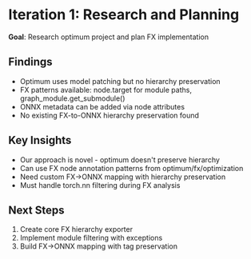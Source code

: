 # Iteration 1: Research and Planning

**Goal**: Research optimum project and plan FX implementation

## Findings
- Optimum uses model patching but no hierarchy preservation
- FX patterns available: node.target for module paths, graph_module.get_submodule()
- ONNX metadata can be added via node attributes
- No existing FX-to-ONNX hierarchy preservation found

## Key Insights
- Our approach is novel - optimum doesn't preserve hierarchy
- Can use FX node annotation patterns from optimum/fx/optimization
- Need custom FX→ONNX mapping with hierarchy preservation
- Must handle torch.nn filtering during FX analysis

## Next Steps
1. Create core FX hierarchy exporter
2. Implement module filtering with exceptions
3. Build FX→ONNX mapping with tag preservation